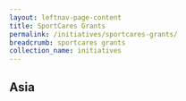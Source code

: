 ```yaml
---
layout: leftnav-page-content
title: SportCares Grants
permalink: /initiatives/sportcares-grants/
breadcrumb: sportcares grants
collection_name: initiatives
---
```


## Asia
